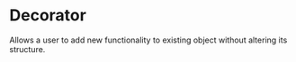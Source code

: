 # Decorator

Allows a user to add new functionality to existing object without altering its structure.